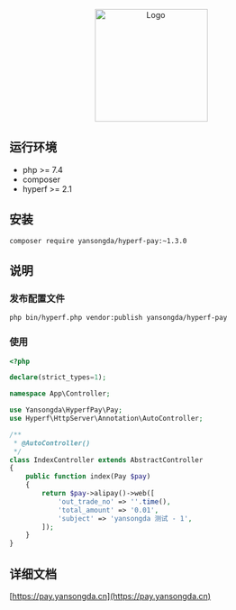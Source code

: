 <p align="center">
<a href="https://pay.yansongda.cn" target="_blank" rel="noopener noreferrer"><img width="200" src="https://cdn.jsdelivr.net/gh/yansongda/pay-site/.vuepress/public/images/logo.png" alt="Logo"></a>
</p>

## 运行环境

- php >= 7.4
- composer
- hyperf >= 2.1

## 安装

```shell
composer require yansongda/hyperf-pay:~1.3.0
```

## 说明

### 发布配置文件

```shell
php bin/hyperf.php vendor:publish yansongda/hyperf-pay
```

### 使用

```php
<?php

declare(strict_types=1);

namespace App\Controller;

use Yansongda\HyperfPay\Pay;
use Hyperf\HttpServer\Annotation\AutoController;

/**
 * @AutoController()
 */
class IndexController extends AbstractController
{
    public function index(Pay $pay)
    {
        return $pay->alipay()->web([
            'out_trade_no' => ''.time(),
            'total_amount' => '0.01',
            'subject' => 'yansongda 测试 - 1',
        ]);
    }
}

```

## 详细文档

[https://pay.yansongda.cn](https://pay.yansongda.cn)
